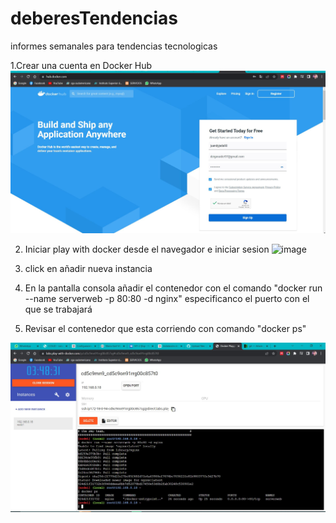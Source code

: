 # deberesTendencias
informes semanales para tendencias tecnologicas

1.Crear una cuenta en Docker Hub 
<img src="crear cuenta.JPG" />

2. Iniciar play with docker desde el navegador e iniciar sesion
![image](https://user-images.githubusercontent.com/91167333/195993050-60cf5b17-adec-4373-8e8d-80255af69a62.png)

4. click en añadir nueva instancia
5. En la pantalla consola añadir el contenedor con el comando "docker run --name serverweb -p 80:80 -d nginx" especificanco el puerto con el que se trabajará
6. Revisar el contenedor que esta corriendo con comando "docker ps"
<img src="1.JPG" />

